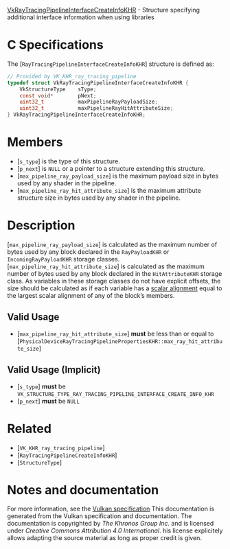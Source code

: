 [VkRayTracingPipelineInterfaceCreateInfoKHR](https://www.khronos.org/registry/vulkan/specs/1.3-extensions/man/html/VkRayTracingPipelineInterfaceCreateInfoKHR.html) - Structure specifying additional interface information when using libraries

# C Specifications
The [`RayTracingPipelineInterfaceCreateInfoKHR`] structure is defined
as:
```c
// Provided by VK_KHR_ray_tracing_pipeline
typedef struct VkRayTracingPipelineInterfaceCreateInfoKHR {
    VkStructureType    sType;
    const void*        pNext;
    uint32_t           maxPipelineRayPayloadSize;
    uint32_t           maxPipelineRayHitAttributeSize;
} VkRayTracingPipelineInterfaceCreateInfoKHR;
```

# Members
- [`s_type`] is the type of this structure.
- [`p_next`] is `NULL` or a pointer to a structure extending this structure.
- [`max_pipeline_ray_payload_size`] is the maximum payload size in bytes used by any shader in the pipeline.
- [`max_pipeline_ray_hit_attribute_size`] is the maximum attribute structure size in bytes used by any shader in the pipeline.

# Description
[`max_pipeline_ray_payload_size`] is calculated as the maximum number of bytes
used by any block declared in the `RayPayloadKHR` or
`IncomingRayPayloadKHR` storage classes.
[`max_pipeline_ray_hit_attribute_size`] is calculated as the maximum number of
bytes used by any block declared in the `HitAttributeKHR` storage class.
As variables in these storage classes do not have explicit offsets, the size
should be calculated as if each variable has a
[scalar alignment](https://www.khronos.org/registry/vulkan/specs/1.3-extensions/html/vkspec.html#interfaces-alignment-requirements) equal to the largest
scalar alignment of any of the block’s members.
## Valid Usage
-  [`max_pipeline_ray_hit_attribute_size`] **must**  be less than or equal to [`PhysicalDeviceRayTracingPipelinePropertiesKHR::max_ray_hit_attribute_size`]

## Valid Usage (Implicit)
-  [`s_type`] **must**  be `VK_STRUCTURE_TYPE_RAY_TRACING_PIPELINE_INTERFACE_CREATE_INFO_KHR`
-  [`p_next`] **must**  be `NULL`

# Related
- [`VK_KHR_ray_tracing_pipeline`]
- [`RayTracingPipelineCreateInfoKHR`]
- [`StructureType`]

# Notes and documentation
For more information, see the [Vulkan specification](https://www.khronos.org/registry/vulkan/specs/1.3-extensions/html/vkspec.html)
This documentation is generated from the Vulkan specification and documentation.
The documentation is copyrighted by *The Khronos Group Inc.* and is licensed under *Creative Commons Attribution 4.0 International*.
his license explicitely allows adapting the source material as long as proper credit is given.
        